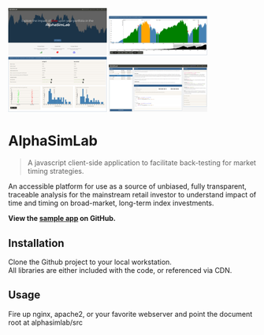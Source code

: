 <img src="./docs/images/asl-landing.png" width="200">

<img src="./docs/images/asl-dashboard-chart.png" width="200">

<img src="./docs/images/asl-dashboard-results.png" width="200">

<img src="./docs/images/asl-laboratory.png" width="200">

# AlphaSimLab
> A javascript client-side application to facilitate back-testing for market timing strategies.

An accessible platform for use as a source of unbiased, fully transparent, traceable analysis for the mainstream retail investor to understand impact of time and timing on broad-market, long-term index investments.

<strong>View the [sample app](https://soblenes32.github.io/alphasimlab/) on GitHub.</strong>

## Installation

Clone the Github project to your local workstation.  
All libraries are either included with the code, or referenced via CDN.  

## Usage

Fire up nginx, apache2, or your favorite webserver and point the document root at alphasimlab/src
